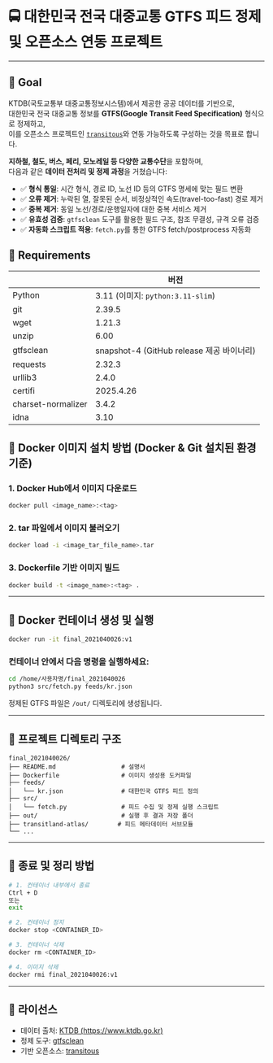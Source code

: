 # 🚍 대한민국 전국 대중교통 GTFS 피드 정제 및 오픈소스 연동 프로젝트

---
## 📌 Goal

KTDB(국토교통부 대중교통정보시스템)에서 제공한 공공 데이터를 기반으로,  
대한민국 전국 대중교통 정보를 **GTFS(Google Transit Feed Specification)** 형식으로 정제하고,  
이를 오픈소스 프로젝트인 [`transitous`](https://github.com/public-transport/transitous)와 연동 가능하도록 구성하는 것을 목표로 합니다.

**지하철, 철도, 버스, 페리, 모노레일 등 다양한 교통수단**을 포함하며,  
다음과 같은 **데이터 전처리 및 정제 과정**을 거쳤습니다:

- ✅ **형식 통일**: 시간 형식, 경로 ID, 노선 ID 등의 GTFS 명세에 맞는 필드 변환
- ✅ **오류 제거**: 누락된 열, 잘못된 순서, 비정상적인 속도(travel-too-fast) 경로 제거
- ✅ **중복 제거**: 동일 노선/경로/운행일자에 대한 중복 서비스 제거
- ✅ **유효성 검증**: `gtfsclean` 도구를 활용한 필드 구조, 참조 무결성, 규격 오류 검증
- ✅ **자동화 스크립트 적용**: `fetch.py`를 통한 GTFS fetch/postprocess 자동화


## 📌 Requirements

| | 버전 |
|-------------|------|
| Python      | 3.11 (이미지: `python:3.11-slim`) |
| git         | 2.39.5 |
| wget        | 1.21.3 |
| unzip       | 6.00 |
| gtfsclean   | snapshot-4 (GitHub release 제공 바이너리) |
| requests | 2.32.3 |
| urllib3  | 2.4.0 |
| certifi  | 2025.4.26 |
| charset-normalizer | 3.4.2 |
| idna     | 3.10 |

## 📌 Docker 이미지 설치 방법 (Docker & Git 설치된 환경 기준)

### 1. Docker Hub에서 이미지 다운로드

```bash
docker pull <image_name>:<tag>
```

### 2. tar 파일에서 이미지 불러오기

```bash
docker load -i <image_tar_file_name>.tar
```

### 3. Dockerfile 기반 이미지 빌드

```bash
docker build -t <image_name>:<tag> .
```

---

## 📌 Docker 컨테이너 생성 및 실행

```bash
docker run -it final_2021040026:v1
```

### 컨테이너 안에서 다음 명령을 실행하세요:

```bash
cd /home/사용자명/final_2021040026
python3 src/fetch.py feeds/kr.json
```

정제된 GTFS 파일은 `/out/` 디렉토리에 생성됩니다.

---

## 📌 프로젝트 디렉토리 구조

```
final_2021040026/
├── README.md                  # 설명서
├── Dockerfile                 # 이미지 생성용 도커파일
├── feeds/
│   └── kr.json                # 대한민국 GTFS 피드 정의
├── src/
│   └── fetch.py               # 피드 수집 및 정제 실행 스크립트
├── out/                       # 실행 후 결과 저장 폴더
├── transitland-atlas/        # 피드 메타데이터 서브모듈
└── ...
```

---

## 📌 종료 및 정리 방법

```bash
# 1. 컨테이너 내부에서 종료
Ctrl + D
또는
exit

# 2. 컨테이너 정지
docker stop <CONTAINER_ID>

# 3. 컨테이너 삭제
docker rm <CONTAINER_ID>

# 4. 이미지 삭제
docker rmi final_2021040026:v1
```

---

## 📌 라이선스

- 데이터 출처: [KTDB (https://www.ktdb.go.kr)](https://www.ktdb.go.kr)
- 정제 도구: [gtfsclean](https://github.com/public-transport/gtfsclean)
- 기반 오픈소스: [transitous](https://github.com/public-transport/transitous)
